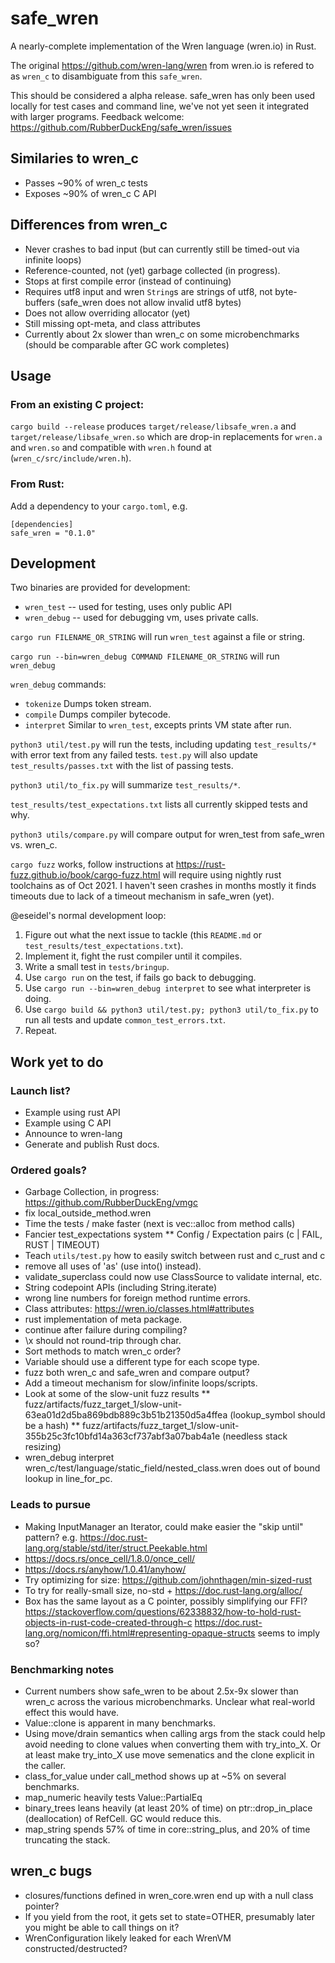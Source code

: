 # safe_wren
A nearly-complete implementation of the Wren language (wren.io) in Rust.

The original https://github.com/wren-lang/wren from wren.io is
refered to as `wren_c` to disambiguate from this `safe_wren`.

This should be considered a alpha release.  safe_wren has only been used
locally for test cases and command line, we've not yet seen it integrated
with larger programs.  Feedback welcome: https://github.com/RubberDuckEng/safe_wren/issues

## Similaries to wren_c
* Passes ~90% of wren_c tests
* Exposes ~90% of wren_c C API

## Differences from wren_c
* Never crashes to bad input (but can currently still be timed-out via infinite loops)
* Reference-counted, not (yet) garbage collected (in progress).
* Stops at first compile error (instead of continuing)
* Requires utf8 input and wren `String`s are strings of utf8, not byte-buffers (safe_wren does not allow invalid utf8 bytes)
* Does not allow overriding allocator (yet)
* Still missing opt-meta, and class attributes
* Currently about 2x slower than wren_c on some microbenchmarks (should be comparable after GC work completes)

## Usage

### From an existing C project:

`cargo build --release` produces `target/release/libsafe_wren.a` and
`target/release/libsafe_wren.so` which are drop-in replacements for
`wren.a` and `wren.so` and compatible with `wren.h`
found at (`wren_c/src/include/wren.h`).


### From Rust:
Add a dependency to your `cargo.toml`, e.g.

```
[dependencies]
safe_wren = "0.1.0"
```

## Development

Two binaries are provided for development:
- `wren_test` -- used for testing, uses only public API
- `wren_debug` -- used for debugging vm, uses private calls.

`cargo run FILENAME_OR_STRING` will run `wren_test` against a file or string.


`cargo run --bin=wren_debug COMMAND FILENAME_OR_STRING` will run `wren_debug`

`wren_debug` commands:
* `tokenize` Dumps token stream.
* `compile`  Dumps compiler bytecode.
* `interpret` Similar to `wren_test`, excepts prints VM state after run.


`python3 util/test.py` will run the tests, including updating `test_results/*`
with error text from any failed tests.  `test.py` will also update
`test_results/passes.txt` with the list of passing tests.

`python3 util/to_fix.py` will summarize `test_results/*`.

`test_results/test_expectations.txt` lists all currently skipped tests and why.

`python3 utils/compare.py` will compare output for wren_test from safe_wren vs. wren_c.

`cargo fuzz` works, follow instructions at https://rust-fuzz.github.io/book/cargo-fuzz.html
will require using nightly rust toolchains as of Oct 2021.  I haven't seen crashes in months
mostly it finds timeouts due to lack of a timeout mechanism in safe_wren (yet).

@eseidel's normal development loop:
1. Figure out what the next issue to tackle (this `README.md` or `test_results/test_expectations.txt`).
2. Implement it, fight the rust compiler until it compiles.
3. Write a small test in `tests/bringup`.
4. Use `cargo run` on the test, if fails go back to debugging.
5. Use `cargo run --bin=wren_debug interpret` to see what interpreter is doing.
6. Use `cargo build && python3 util/test.py; python3 util/to_fix.py` to run all tests and update `common_test_errors.txt`.
7. Repeat.

## Work yet to do

### Launch list?
* Example using rust API
* Example using C API
* Announce to wren-lang
* Generate and publish Rust docs.

### Ordered goals?
* Garbage Collection, in progress: https://github.com/RubberDuckEng/vmgc
* fix local_outside_method.wren
* Time the tests / make faster (next is vec::alloc from method calls)
* Fancier test_expectations system
 ** Config / Expectation pairs (c | FAIL, RUST | TIMEOUT)
* Teach `utils/test.py` how to easily switch between rust and c_rust and c
* remove all uses of 'as' (use into() instead).
* validate_superclass could now use ClassSource to validate internal, etc.
* String codepoint APIs (including String.iterate)
* wrong line numbers for foreign method runtime errors.
* Class attributes: https://wren.io/classes.html#attributes
* rust implementation of meta package.
* continue after failure during compiling?
* \x should not round-trip through char.
* Sort methods to match wren_c order?
* Variable should use a different type for each scope type.
* fuzz both wren_c and safe_wren and compare output?
* Add a timeout mechanism for slow/infinite loops/scripts.
* Look at some of the slow-unit fuzz results
 ** fuzz/artifacts/fuzz_target_1/slow-unit-63ea01d2d5ba869bdb889c3b51b21350d5a4ffea (lookup_symbol should be a hash)
 ** fuzz/artifacts/fuzz_target_1/slow-unit-355b25c3fc10bfd14a363cf737abf3a07bab4a1e (needless stack resizing)
* wren_debug interpret wren_c/test/language/static_field/nested_class.wren does out of bound lookup in line_for_pc.

### Leads to pursue
* Making InputManager an Iterator, could make easier the "skip until" pattern?
  e.g. https://doc.rust-lang.org/stable/std/iter/struct.Peekable.html
* https://docs.rs/once_cell/1.8.0/once_cell/
* https://docs.rs/anyhow/1.0.41/anyhow/
* Try optimizing for size: https://github.com/johnthagen/min-sized-rust
* To try for really-small size, no-std + https://doc.rust-lang.org/alloc/
* Box has the same layout as a C pointer, possibly simplifying our FFI?
https://stackoverflow.com/questions/62338832/how-to-hold-rust-objects-in-rust-code-created-through-c
https://doc.rust-lang.org/nomicon/ffi.html#representing-opaque-structs seems to imply so?

### Benchmarking notes
* Current numbers show safe_wren to be about 2.5x-9x slower than wren_c across
  the various microbenchmarks.  Unclear what real-world effect this would have.
* Value::clone is apparent in many benchmarks.
* Using move/drain semantics when calling args from the stack could help avoid
  needing to clone values when converting them with try_into_X.
  Or at least make try_into_X use move semenatics and the clone explicit in
  the caller.
* class_for_value under call_method shows up at ~5% on several benchmarks.
* map_numeric heavily tests Value::PartialEq
* binary_trees leans heavily (at least 20% of time) on ptr::drop_in_place
  (deallocation) of RefCell<ObjInstance>.  GC would reduce this.
* map_string spends 57% of time in core::string_plus, and 20% of time
  truncating the stack.

## wren_c bugs
* closures/functions defined in wren_core.wren end up with a null class pointer?
* If you yield from the root, it gets set to state=OTHER, presumably later you
might be able to call things on it?
* WrenConfiguration likely leaked for each WrenVM constructed/destructed?
